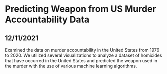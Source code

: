 # Predicting Weapon from US Murder Accountability Data
## 12/11/2021
Examined the data on murder accountability in the United States from 1976 to 2020. We utilized several visualizations to analyze a dataset of homicides that have occurred in the United States and predicted the weapon used in the murder with the use of various machine learning algorithms.
